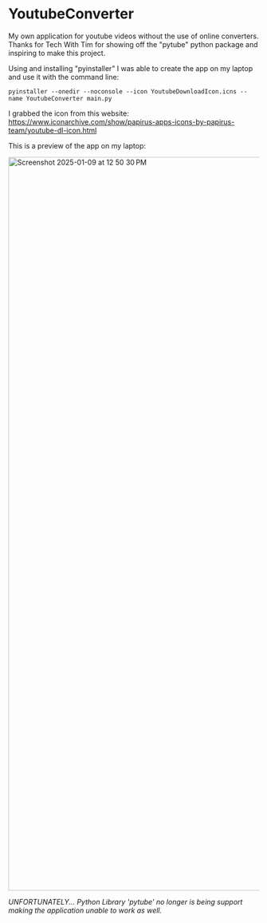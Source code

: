 # YoutubeConverter
My own application for youtube videos without the use of online converters. Thanks for Tech With Tim for showing off the "pytube" python package and inspiring to make this project.



Using and installing "pyinstaller" I was able to create the app on my laptop and use it with the command line: 

`pyinstaller --onedir --noconsole --icon YoutubeDownloadIcon.icns --name YoutubeConverter main.py`


I grabbed the icon from this website: https://www.iconarchive.com/show/papirus-apps-icons-by-papirus-team/youtube-dl-icon.html


This is a preview of the app on my laptop:

<img width="1470" alt="Screenshot 2025-01-09 at 12 50 30 PM" src="https://github.com/user-attachments/assets/0232f68e-18d8-40d3-bc17-21669414512c" />




*UNFORTUNATELY... Python Library 'pytube' no longer is being support making the application unable to work as well.*

